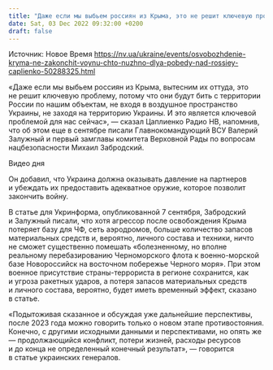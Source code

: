 ```yaml
---
title: "Даже если мы выбьем россиян из Крыма, это не решит ключевую проблему — военный журналист"
date: Sat, 03 Dec 2022 09:32:00 +0200
draft: false
---
```

Источник: Новое Время https://nv.ua/ukraine/events/osvobozhdenie-kryma-ne-zakonchit-voynu-chto-nuzhno-dlya-pobedy-nad-rossiey-caplienko-50288325.html


«Даже если мы выбьем россиян из Крыма, вытесним их оттуда, это не решит ключевую проблему, потому что они будут бить с территории России по нашим объектам, не входя в воздушное пространство Украины, не заходя на территорию Украины. И это является ключевой проблемой для нас сейчас», — сказал Цаплиенко Радио НВ, напомнив, что об этом еще в сентябре писали Главнокомандующий ВСУ Валерий Залужный и первый замглавы комитета Верховной Рады по вопросам нацбезопасности Михаил Забродский.

 Видео дня   

Он добавил, что Украина должна оказывать давление на партнеров и убеждать их предоставить адекватное оружие, которое позволит закончить войну.

В статье для Укринформа, опубликованной 7 сентября, Забродский и Залужный писали, что хотя агрессор после освобождения Крыма потеряет базу для ЧФ, сеть аэродромов, больше количество запасов материальных средств и, вероятно, личного состава и техники, ничто не сможет существенно помешать «болезненному, но вполне реальному перебазированию Черноморского флота к военно-морской базе Новороссийск на восточном побережье Черного моря». При этом военное присутствие страны-террориста в регионе сохранится, как и угроза ракетных ударов, а потеря запасов материальных средств и личного состава, вероятно, будет иметь временный эффект, сказано в статье.

«Подытоживая сказанное и обсуждая уже дальнейшие перспективы, после 2023 года можно говорить только о новом этапе противостояния. Конечно, с другими исходными данными и перспективами, но опять же — продолжающийся конфликт, потери жизней, расходы ресурсов и до конца не определенный конечный результат», — говорится в статье украинских генералов.
